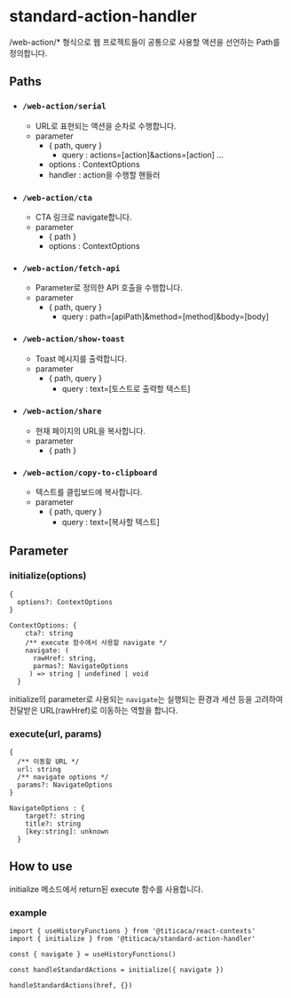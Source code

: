 # standard-action-handler

/web-action/\* 형식으로 웹 프로젝트들이 공통으로 사용할 액션을 선언하는 Path를 정의합니다.

## Paths

- ### `/web-action/serial`
  - URL로 표현되는 액션을 순차로 수행합니다.
  - parameter
    - { path, query }
      - query : actions=[action]&actions=[action] ...
    - options : ContextOptions
    - handler : action을 수행할 핸들러
- ### `/web-action/cta`
  - CTA 링크로 navigate합니다.
  - parameter
    - { path }
    - options : ContextOptions
- ### `/web-action/fetch-api`
  - Parameter로 정의한 API 호출을 수행합니다.
  - parameter
    - { path, query }
      - query : path=[apiPath]&method=[method]&body=[body]
- ### `/web-action/show-toast`
  - Toast 메시지를 출력합니다.
  - parameter
    - { path, query }
      - query : text=[토스트로 출력할 텍스트]
- ### `/web-action/share`
  - 현재 페이지의 URL을 복사합니다.
  - parameter
    - { path }
- ### `/web-action/copy-to-clipboard`
  - 텍스트를 클립보드에 복사합니다.
  - parameter
    - { path, query }
      - query : text=[복사할 텍스트]

## Parameter

### initialize(options)

```
{
  options?: ContextOptions
}

ContextOptions: {
    cta?: string
    /** execute 함수에서 사용할 navigate */
    navigate: (
      rawHref: string,
      parmas?: NavigateOptions
     ) => string | undefined | void
  }
```

initialize의 parameter로 사용되는 `navigate`는 실행되는 환경과 세션 등을 고려하여 전달받은 URL(rawHref)로 이동하는 역할을 합니다.

### execute(url, params)

```
{
  /** 이동할 URL */
  url: string
  /** navigate options */
  params?: NavigateOptions
}

NavigateOptions : {
    target?: string
    title?: string
    [key:string]: unknown
  }
```

## How to use

initialize 메소드에서 return된 execute 함수를 사용합니다.

### example

```
import { useHistoryFunctions } from '@titicaca/react-contexts'
import { initialize } from '@titicaca/standard-action-handler'

const { navigate } = useHistoryFunctions()

const handleStandardActions = initialize({ navigate })

handleStandardActions(href, {})

```

